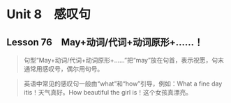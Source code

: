 ﻿ # Unit 8　感叹句
 ## Lesson 76　May+动词/代词+动词原形+……！
 
> 句型“May+动词/代词+动词原形+……”把“may”放在句首，表示祝愿，句末通常用感叹号，偶尔用句号。

> 英语中常见的感叹句一般由“what”和“how”引导，例如：What a fine day itis！天气真好。How beautiful the girl is！这个女孩真漂亮。


 